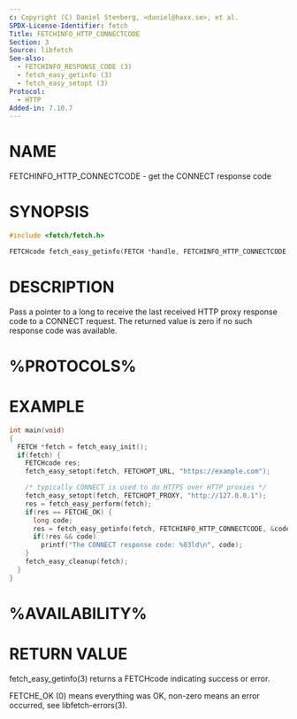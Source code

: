 ```yaml
---
c: Copyright (C) Daniel Stenberg, <daniel@haxx.se>, et al.
SPDX-License-Identifier: fetch
Title: FETCHINFO_HTTP_CONNECTCODE
Section: 3
Source: libfetch
See-also:
  - FETCHINFO_RESPONSE_CODE (3)
  - fetch_easy_getinfo (3)
  - fetch_easy_setopt (3)
Protocol:
  - HTTP
Added-in: 7.10.7
---
```


# NAME

FETCHINFO_HTTP_CONNECTCODE - get the CONNECT response code

# SYNOPSIS

~~~c
#include <fetch/fetch.h>

FETCHcode fetch_easy_getinfo(FETCH *handle, FETCHINFO_HTTP_CONNECTCODE, long *p);
~~~

# DESCRIPTION

Pass a pointer to a long to receive the last received HTTP proxy response code
to a CONNECT request. The returned value is zero if no such response code was
available.

# %PROTOCOLS%

# EXAMPLE

~~~c
int main(void)
{
  FETCH *fetch = fetch_easy_init();
  if(fetch) {
    FETCHcode res;
    fetch_easy_setopt(fetch, FETCHOPT_URL, "https://example.com");

    /* typically CONNECT is used to do HTTPS over HTTP proxies */
    fetch_easy_setopt(fetch, FETCHOPT_PROXY, "http://127.0.0.1");
    res = fetch_easy_perform(fetch);
    if(res == FETCHE_OK) {
      long code;
      res = fetch_easy_getinfo(fetch, FETCHINFO_HTTP_CONNECTCODE, &code);
      if(!res && code)
        printf("The CONNECT response code: %03ld\n", code);
    }
    fetch_easy_cleanup(fetch);
  }
}
~~~

# %AVAILABILITY%

# RETURN VALUE

fetch_easy_getinfo(3) returns a FETCHcode indicating success or error.

FETCHE_OK (0) means everything was OK, non-zero means an error occurred, see
libfetch-errors(3).
